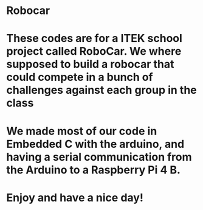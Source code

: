 # Robocar
# These codes are for a ITEK school project called RoboCar. We where supposed to build a robocar that could compete in a bunch of challenges against each group in the class
# We made most of our code in Embedded C with the arduino, and having a serial communication from the Arduino to a Raspberry Pi 4 B. 
# Enjoy and have a nice day! 
